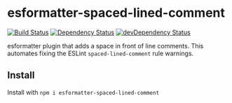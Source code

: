 # esformatter-spaced-lined-comment
[![Build Status](https://secure.travis-ci.org/briandipalma/esformatter-spaced-lined-comment.png)](http://travis-ci.org/briandipalma/esformatter-spaced-lined-comment)
[![Dependency Status](https://david-dm.org/briandipalma/esformatter-spaced-lined-comment.png)](https://david-dm.org/briandipalma/esformatter-spaced-lined-comment)
[![devDependency Status](https://david-dm.org/briandipalma/esformatter-spaced-lined-comment/dev-status.svg)](https://david-dm.org/briandipalma/esformatter-spaced-lined-comment#info=devDependencies)

esformatter plugin that adds a space in front of line comments. This automates fixing the ESLint
`spaced-lined-comment` rule warnings.

## Install

Install with `npm i esformatter-spaced-lined-comment`
